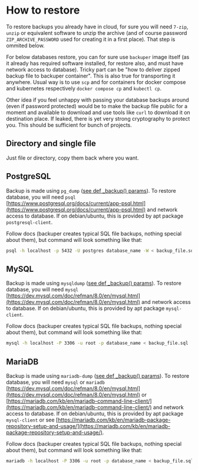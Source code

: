 # How to restore

To restore backups you already have in cloud, for sure you will need `7-zip`, `unzip` or equivalent software to unzip the archive (and of course password `ZIP_ARCHIVE_PASSWORD` used for creating it in a first place). That step is ommited below.

For below databases restore, you can for sure use `backuper` image itself (as it already has required software installed, for restore also, and must have network access to database). Tricky part can be "how to deliver zipped backup file to backuper container". This is also true for transporting it anywhere. Usual way is to use `scp` and for containers for docker compose and kubernetes respectively `docker compose cp` and `kubectl cp`. 

Other idea if you feel unhappy with passing your database backups around (even if password protected) would be to make the backup file public for a moment and available to download and use tools like `curl` to download it on destination place. If leaked, there is yet very strong cryptography to protect you. This should be sufficient for bunch of projects.

## Directory and single file

Just file or directory, copy them back where you want.

## PostgreSQL

Backup is made using `pg_dump` ([see def _backup() params](https://github.com/rafsaf/backuper/blob/main/backuper/backup_targets/postgresql.py)). To restore database, you will need `psql` [https://www.postgresql.org/docs/current/app-psql.html](https://www.postgresql.org/docs/current/app-psql.html) and network access to database. If on debian/ubuntu, this is provided by apt package `postgresql-client`.

Follow docs (backuper creates typical SQL file backups, nothing special about them), but command will look something like that:

```bash
psql -h localhost -p 5432 -U postgres database_name -W < backup_file.sql
```

## MySQL

Backup is made using `mysqldump` ([see def _backup() params](https://github.com/rafsaf/backuper/blob/main/backuper/backup_targets/mysql.py)). To restore database, you will need `mysql` [https://dev.mysql.com/doc/refman/8.0/en/mysql.html](https://dev.mysql.com/doc/refman/8.0/en/mysql.html) and network access to database. If on debian/ubuntu, this is provided by apt package `mysql-client`.

Follow docs (backuper creates typical SQL file backups, nothing special about them), but command will look something like that:

```bash
mysql -h localhost -P 3306 -u root -p database_name < backup_file.sql
```

## MariaDB

Backup is made using `mariadb-dump` ([see def _backup() params](https://github.com/rafsaf/backuper/blob/main/backuper/backup_targets/mariadb.py)). To restore database, you will need `mysql` or `mariadb` [https://dev.mysql.com/doc/refman/8.0/en/mysql.html](https://dev.mysql.com/doc/refman/8.0/en/mysql.html) or [https://mariadb.com/kb/en/mariadb-command-line-client/](https://mariadb.com/kb/en/mariadb-command-line-client/) and network access to database. If on debian/ubuntu, this is provided by apt package `mysql-client` or see [https://mariadb.com/kb/en/mariadb-package-repository-setup-and-usage/](https://mariadb.com/kb/en/mariadb-package-repository-setup-and-usage/).

Follow docs (backuper creates typical SQL file backups, nothing special about them), but command will look something like that:

```bash
mariadb -h localhost -P 3306 -u root -p database_name < backup_file.sql
```

<br>
<br>